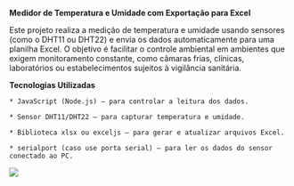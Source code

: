 **Medidor de Temperatura e Umidade com Exportação para Excel**

Este projeto realiza a medição de temperatura e umidade usando sensores (como o DHT11 ou DHT22) e envia os dados automaticamente para uma planilha Excel. O objetivo é facilitar o controle ambiental em ambientes que exigem monitoramento constante,
como câmaras frias, clínicas, laboratórios ou estabelecimentos sujeitos à vigilância sanitária.

**Tecnologias Utilizadas**

    * JavaScript (Node.js) – para controlar a leitura dos dados.

    * Sensor DHT11/DHT22 – para capturar temperatura e umidade.

    * Biblioteca xlsx ou exceljs – para gerar e atualizar arquivos Excel.

    * serialport (caso use porta serial) – para ler os dados do sensor conectado ao PC.

<img src="https://i.pinimg.com/1200x/05/2e/3c/052e3cf9e63fa9a2ce41628d3641fc4f.jpg"/>
